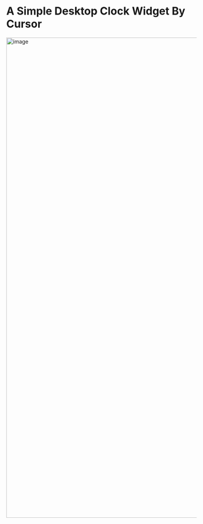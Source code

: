 # A Simple Desktop Clock Widget By Cursor
<img width="1270" alt="image" src="https://github.com/user-attachments/assets/1b97c125-34fa-4e07-95e1-51d1510e8508">
